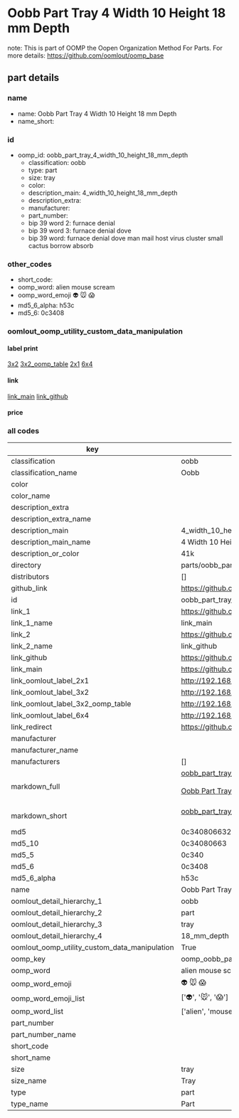 # Oobb Part Tray 4 Width 10 Height 18 mm Depth  

note: This is part of OOMP the Oopen Organization Method For Parts. For more details: https://github.com/oomlout/oomp_base

##  part details
  







### name
* name: Oobb Part Tray 4 Width 10 Height 18 mm Depth
* name_short: 
### id
* oomp_id: oobb_part_tray_4_width_10_height_18_mm_depth
  * classification: oobb
  * type: part
  * size: tray
  * color: 
  * description_main: 4_width_10_height_18_mm_depth
  * description_extra: 
  * manufacturer: 
  * part_number: 
  * bip 39 word 2: furnace denial
  * bip 39 word 3: furnace denial dove
  * bip 39 word: furnace denial dove man mail host virus cluster small cactus borrow absorb

### other_codes
* short_code: 
* oomp_word: alien mouse scream
* oomp_word_emoji :alien: :mouse: :scream:
* md5_6_alpha: h53c
* md5_6: 0c3408






### oomlout_oomp_utility_custom_data_manipulation
#### label print
[3x2](http://192.168.1.245:1112/?label=oomp%20h53c)
[3x2_oomp_table](http://192.168.1.108:1112/?label=oomp%20h53c)
[2x1](http://192.168.1.242:1112/?label=oomp%20h53c)
[6x4](http://192.168.1.55:1112/?label=oomp%20h53c)    

#### link

[link_main](https://github.com/oomlout/oomlout_oomp_version_1_messy/tree/main/parts/oobb_part_tray_4_width_10_height_18_mm_depth) [link_github](https://github.com/oomlout/oomlout_oomp_version_1_messy/tree/main/parts/oobb_part_tray_4_width_10_height_18_mm_depth)                             

#### price







### all codes 
| key | value |  
| --- | --- |  
| classification | oobb |  
| classification_name | Oobb |  
| color |  |  
| color_name |  |  
| description_extra |  |  
| description_extra_name |  |  
| description_main | 4_width_10_height_18_mm_depth |  
| description_main_name | 4 Width 10 Height 18 mm Depth |  
| description_or_color | 41k |  
| directory | parts/oobb_part_tray_4_width_10_height_18_mm_depth |  
| distributors | [] |  
| github_link | https://github.com/oomlout/oomlout_oomp_part_src/tree/main/parts/oobb_part_tray_4_width_10_height_18_mm_depth |  
| id | oobb_part_tray_4_width_10_height_18_mm_depth |  
| link_1 | https://github.com/oomlout/oomlout_oomp_version_1_messy/tree/main/parts/oobb_part_tray_4_width_10_height_18_mm_depth |  
| link_1_name | link_main |  
| link_2 | https://github.com/oomlout/oomlout_oomp_version_1_messy/tree/main/parts/oobb_part_tray_4_width_10_height_18_mm_depth |  
| link_2_name | link_github |  
| link_github | https://github.com/oomlout/oomlout_oomp_version_1_messy/tree/main/parts/oobb_part_tray_4_width_10_height_18_mm_depth |  
| link_main | https://github.com/oomlout/oomlout_oomp_version_1_messy/tree/main/parts/oobb_part_tray_4_width_10_height_18_mm_depth |  
| link_oomlout_label_2x1 | http://192.168.1.242:1112/?label=oomp%20h53c |  
| link_oomlout_label_3x2 | http://192.168.1.245:1112/?label=oomp%20h53c |  
| link_oomlout_label_3x2_oomp_table | http://192.168.1.108:1112/?label=oomp%20h53c |  
| link_oomlout_label_6x4 | http://192.168.1.55:1112/?label=oomp%20h53c |  
| link_redirect | https://github.com/oomlout/oomlout_oomp_version_1_messy/tree/main/parts/oobb_part_tray_4_width_10_height_18_mm_depth |  
| manufacturer |  |  
| manufacturer_name |  |  
| manufacturers | [] |  
| markdown_full | [oobb_part_tray_4_width_10_height_18_mm_depth](none)<br>[](none)<br>[Oobb Part Tray 4 Width 10 Height 18 Mm Depth](none)<br><br> |  
| markdown_short | [oobb_part_tray_4_width_10_height_18_mm_depth](none)<br><br> |  
| md5 | 0c340806632c7e91b843186c838e9af2 |  
| md5_10 | 0c34080663 |  
| md5_5 | 0c340 |  
| md5_6 | 0c3408 |  
| md5_6_alpha | h53c |  
| name | Oobb Part Tray 4 Width 10 Height 18 mm Depth |  
| oomlout_detail_hierarchy_1 | oobb |  
| oomlout_detail_hierarchy_2 | part |  
| oomlout_detail_hierarchy_3 | tray |  
| oomlout_detail_hierarchy_4 | 18_mm_depth |  
| oomlout_oomp_utility_custom_data_manipulation | True |  
| oomp_key | oomp_oobb_part_tray_4_width_10_height_18_mm_depth |  
| oomp_word | alien mouse scream |  
| oomp_word_emoji | :alien: :mouse: :scream: |  
| oomp_word_emoji_list | [':alien:', ':mouse:', ':scream:'] |  
| oomp_word_list | ['alien', 'mouse', 'scream'] |  
| part_number |  |  
| part_number_name |  |  
| short_code |  |  
| short_name |  |  
| size | tray |  
| size_name | Tray |  
| type | part |  
| type_name | Part |  
